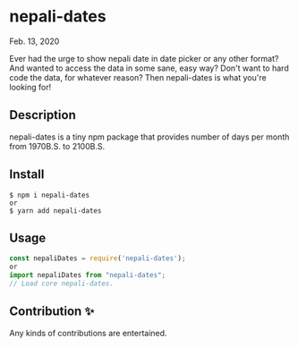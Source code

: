 # nepali-dates

Feb. 13, 2020
<br />

Ever had the urge to show nepali date in date picker or any other format? And wanted to access the data in some sane, easy way? Don't want to hard code the data, for whatever reason? Then nepali-dates is what you're looking for!

## Description

nepali-dates is a tiny npm package that provides number of days per month from 1970B.S. to 2100B.S.

## Install

```
$ npm i nepali-dates
or
$ yarn add nepali-dates
```

## Usage

```js
const nepaliDates = require('nepali-dates');
or
import nepaliDates from "nepali-dates";
// Load core nepali-dates.

```

## Contribution ✨

Any kinds of contributions are entertained.
